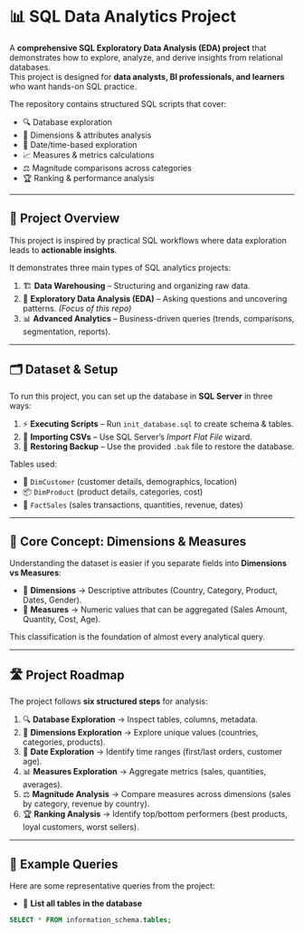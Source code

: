 # 📊 SQL Data Analytics Project  

A **comprehensive SQL Exploratory Data Analysis (EDA) project** that demonstrates how to explore, analyze, and derive insights from relational databases.  
This project is designed for **data analysts, BI professionals, and learners** who want hands-on SQL practice.  

The repository contains structured SQL scripts that cover:  
- 🔍 Database exploration  
- 📑 Dimensions & attributes analysis  
- 📆 Date/time-based exploration  
- 📈 Measures & metrics calculations  
- ⚖️ Magnitude comparisons across categories  
- 🏆 Ranking & performance analysis  

---

## 🎯 Project Overview  

This project is inspired by practical SQL workflows where data exploration leads to **actionable insights**.  

It demonstrates three main types of SQL analytics projects:  
1. 🏗️ **Data Warehousing** – Structuring and organizing raw data.  
2. 🔎 **Exploratory Data Analysis (EDA)** – Asking questions and uncovering patterns. *(Focus of this repo)*  
3. 📊 **Advanced Analytics** – Business-driven queries (trends, comparisons, segmentation, reports).  

---

## 🗂️ Dataset & Setup  

To run this project, you can set up the database in **SQL Server** in three ways:  
1. ⚡ **Executing Scripts** – Run `init_database.sql` to create schema & tables.  
2. 📂 **Importing CSVs** – Use SQL Server’s *Import Flat File* wizard.  
3. 💾 **Restoring Backup** – Use the provided `.bak` file to restore the database.  

Tables used:  
- 👤 `DimCustomer` (customer details, demographics, location)  
- 📦 `DimProduct` (product details, categories, cost)  
- 🛒 `FactSales` (sales transactions, quantities, revenue, dates)  

---

## 🧠 Core Concept: Dimensions & Measures  

Understanding the dataset is easier if you separate fields into **Dimensions vs Measures**:  
- 🧩 **Dimensions** → Descriptive attributes (Country, Category, Product, Dates, Gender).  
- 🔢 **Measures** → Numeric values that can be aggregated (Sales Amount, Quantity, Cost, Age).  

This classification is the foundation of almost every analytical query.  

---

## 🛣️ Project Roadmap  

The project follows **six structured steps** for analysis:  

1. 🔍 **Database Exploration** → Inspect tables, columns, metadata.  
2. 🧩 **Dimensions Exploration** → Explore unique values (countries, categories, products).  
3. 📆 **Date Exploration** → Identify time ranges (first/last orders, customer age).  
4. 📊 **Measures Exploration** → Aggregate metrics (sales, quantities, averages).  
5. ⚖️ **Magnitude Analysis** → Compare measures across dimensions (sales by category, revenue by country).  
6. 🏆 **Ranking Analysis** → Identify top/bottom performers (best products, loyal customers, worst sellers).  

---

## 📝 Example Queries  

Here are some representative queries from the project:  

- 📑 **List all tables in the database**  
```sql
SELECT * FROM information_schema.tables;
